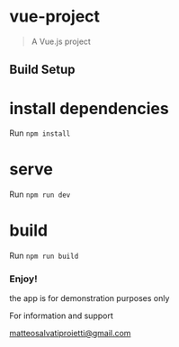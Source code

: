 # vue-project

> A Vue.js project

## Build Setup



# install dependencies
Run `npm install`

# serve
Run `npm run dev`

# build
Run `npm run build`



### Enjoy!



the app is for demonstration purposes only


For information and support

matteosalvatiproietti@gmail.com


